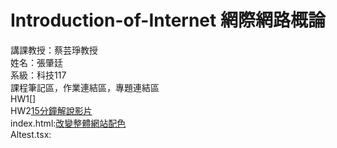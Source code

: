 # Introduction-of-Internet 網際網路概論  
講課教授：蔡芸琤教授  
姓名：張肇廷  
系級：科技117  
課程筆記區，作業連結區，專題連結區  
HW1[]  
HW2[15分鐘解說影片]()  
index.html:[改變整體網站配色](https://github.com/chaotingchong-crypto/Introduction-of-Internet/commit/89b3643d1bfc582fbe9ec3c5a5650b1734f3e044#diff-b211563a379985cf25e1ffc4e40fd9bcbb669c8d4c61f4088b32fcd351c2722b)  
Altest.tsx:[]()
